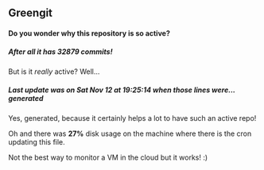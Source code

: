 ## Greengit

#### Do you wonder why this repository is so active?

##### After all it has 32879 commits!

But is it *really* active? Well...

##### Last update was on Sat Nov 12 at 19:25:14 when those lines were... generated

Yes, generated, because it certainly helps a lot to have such an active repo!

Oh and there was **27%** disk usage on the machine
where there is the cron updating this file.

Not the best way to monitor a VM in the cloud but it works! :)
